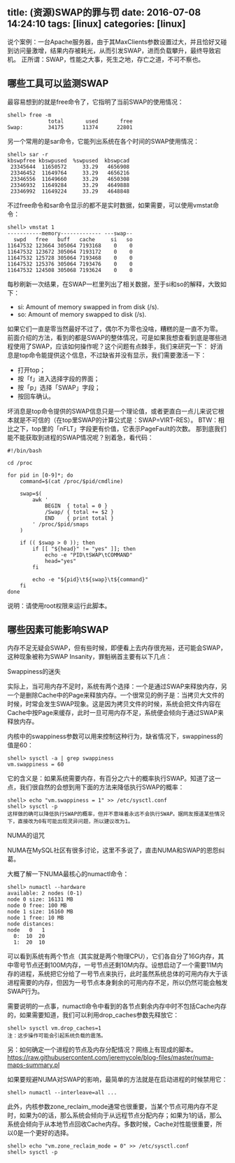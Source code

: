 title: (资源)SWAP的罪与罚
date: 2016-07-08 14:24:10
tags: [linux]
categories: [linux]
---

说个案例：一台Apache服务器，由于其MaxClients参数设置过大，并且恰好又碰到访问量激增，结果内存被耗光，从而引发SWAP，进而负载攀升，最终导致宕机。
正所谓：SWAP，性能之大事，死生之地，存亡之道，不可不察也。

## 哪些工具可以监测SWAP
最容易想到的就是free命令了，它指明了当前SWAP的使用情况：
```shell
shell> free -m
             total       used       free
Swap:        34175      11374      22801
```
另一个常用的是sar命令，它能列出系统在各个时间的SWAP使用情况：
```shell
shell> sar -r
kbswpfree kbswpused  %swpused  kbswpcad
 23345644  11650572     33.29   4656908
 23346452  11649764     33.29   4656216
 23346556  11649660     33.29   4650308
 23346932  11649284     33.29   4649888
 23346992  11649224     33.29   4648848
```
不过free命令和sar命令显示的都不是实时数据，如果需要，可以使用vmstat命令：
```shell
shell> vmstat 1
-----------memory------------- ---swap--
  swpd   free   buff   cache     si   so
11647532 123664 305064 7193168    0    0
11647532 123672 305064 7193172    0    0
11647532 125728 305064 7193468    0    0
11647532 125376 305064 7193476    0    0
11647532 124508 305068 7193624    0    0
```
每秒刷新一次结果，在SWAP一栏里列出了相关数据，至于si和so的解释，大致如下：

- si: Amount of memory swapped in from disk (/s).
- so: Amount of memory swapped to disk (/s).

如果它们一直是零当然最好不过了，偶尔不为零也没啥，糟糕的是一直不为零。
前面介绍的方法，看到的都是SWAP的整体情况，可是如果我想查看到底是哪些进程使用了SWAP，应该如何操作呢？这个问题有点棘手，我们来研究一下：
好消息是top命令能提供这个信息，不过缺省并没有显示，我们需要激活一下：

- 打开top；
- 按「f」进入选择字段的界面；
- 按「p」选择「SWAP」字段；
- 按回车确认。

坏消息是top命令提供的SWAP信息只是一个理论值，或者更直白一点儿来说它根本就是不可信的（在top里SWAP的计算公式是：SWAP=VIRT-RES）。
BTW：相比之下，top里的「nFLT」字段更有价值，它表示PageFault的次数。
那到底我们能不能获取到进程的SWAP情况呢？别着急，看代码：
```shell
#!/bin/bash

cd /proc

for pid in [0-9]*; do
    command=$(cat /proc/$pid/cmdline)

    swap=$(
        awk '
            BEGIN  { total = 0 }
            /Swap/ { total += $2 }
            END    { print total }
        ' /proc/$pid/smaps
    )

    if (( $swap > 0 )); then
        if [[ "${head}" != "yes" ]]; then
            echo -e "PID\tSWAP\tCOMMAND"
            head="yes"
        fi

        echo -e "${pid}\t${swap}\t${command}"
    fi
done
```
说明：请使用root权限来运行此脚本。

## 哪些因素可能影响SWAP

内存不足无疑会SWAP，但有些时候，即便看上去内存很充裕，还可能会SWAP，这种现象被称为SWAP Insanity，罪魁祸首主要有以下几点：

Swappiness的迷失

实际上，当可用内存不足时，系统有两个选择：一个是通过SWAP来释放内存，另一个是删除Cache中的Page来释放内存。一个很常见的例子是：当拷贝大文件的时候，时常会发生SWAP现象。这是因为拷贝文件的时候，系统会把文件内容在Cache中按Page来缓存，此时一旦可用内存不足，系统便会倾向于通过SWAP来释放内存。

内核中的swappiness参数可以用来控制这种行为，缺省情况下，swappiness的值是60：

```shell
shell> sysctl -a | grep swappiness
vm.swappiness = 60
```

它的含义是：如果系统需要内存，有百分之六十的概率执行SWAP。知道了这一点，我们很自然的会想到用下面的方法来降低执行SWAP的概率：
```shell
shell> echo "vm.swappiness = 1" >> /etc/sysctl.conf
shell> sysctl -p
这样做的确可以降低执行SWAP的概率，但并不意味着永远不会执行SWAP。据网友报道某些情况下，直接改为0有可能出现灵异问题，所以建议改为1。
```

NUMA的诅咒

NUMA在MySQL社区有很多讨论，这里不多说了，直击NUMA和SWAP的恩怨纠葛。

大概了解一下NUMA最核心的numactl命令：

```shell
shell> numactl --hardware
available: 2 nodes (0-1)
node 0 size: 16131 MB
node 0 free: 100 MB
node 1 size: 16160 MB
node 1 free: 10 MB
node distances:
node   0   1
  0:  10  20
  1:  20  10
```
可以看到系统有两个节点（其实就是两个物理CPU），它们各自分了16G内存，其中零号节点还剩100M内存，一号节点还剩10M内存。设想启动了一个需要11M内存的进程，系统把它分给了一号节点来执行，此时虽然系统总体的可用内存大于该进程需要的内存，但因为一号节点本身剩余的可用内存不足，所以仍然可能会触发SWAP行为。

需要说明的一点事，numactl命令中看到的各节点剩余内存中时不包括Cache内存的，如果需要知道，我们可以利用drop_caches参数先释放它：

```shell
shell> sysctl vm.drop_caches=1
注：这步操作可能会引起系统负载的震荡。
```

另：如何确定一个进程的节点及内存分配情况？网络上有现成的脚本。
https://raw.githubusercontent.com/jeremycole/blog-files/master/numa-maps-summary.pl

如果要规避NUMA对SWAP的影响，最简单的方法就是在启动进程的时候禁用它：

```shell
shell> numactl --interleave=all ...
```

此外，内核参数zone_reclaim_mode通常也很重要，当某个节点可用内存不足时，如果为0的话，那么系统会倾向于从远程节点分配内存；如果为1的话，那么系统会倾向于从本地节点回收Cache内存。多数时候，Cache对性能很重要，所以0是一个更好的选择。

```shell
shell> echo "vm.zone_reclaim_mode = 0" >> /etc/sysctl.conf
shell> sysctl -p
```
